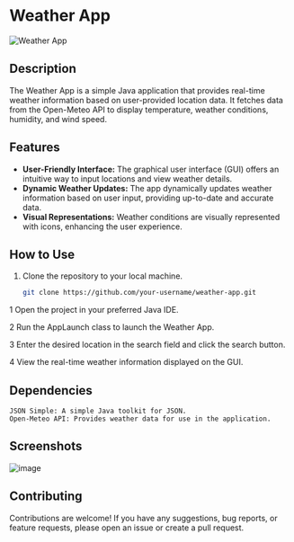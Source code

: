 # Weather App

![Weather App](./src/assets/weather-app-screenshot.png)

## Description

The Weather App is a simple Java application that provides real-time weather information based on user-provided location data. It fetches data from the Open-Meteo API to display temperature, weather conditions, humidity, and wind speed.

## Features

- **User-Friendly Interface:** The graphical user interface (GUI) offers an intuitive way to input locations and view weather details.
- **Dynamic Weather Updates:** The app dynamically updates weather information based on user input, providing up-to-date and accurate data.
- **Visual Representations:** Weather conditions are visually represented with icons, enhancing the user experience.

## How to Use

1. Clone the repository to your local machine.
   ```bash
   git clone https://github.com/your-username/weather-app.git
   ```
1 Open the project in your preferred Java IDE.


 2 Run the AppLaunch class to launch the Weather App.
  
 3 Enter the desired location in the search field and click the search button.

 4 View the real-time weather information displayed on the GUI.

## Dependencies
    JSON Simple: A simple Java toolkit for JSON.
    Open-Meteo API: Provides weather data for use in the application.
## Screenshots
![image](https://github.com/Marinopolis/WeatherApp/assets/133904605/b0b84435-6871-44e1-aacc-e2c27314feaa)

## Contributing
Contributions are welcome! If you have any suggestions, bug reports, or feature requests, please open an issue or create a pull request.
